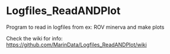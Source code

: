 # Logfiles_ReadANDPlot
Program to read in logfiles from ex: ROV minerva and make plots

Check the wiki for info: https://github.com/MarinData/Logfiles_ReadANDPlot/wiki
